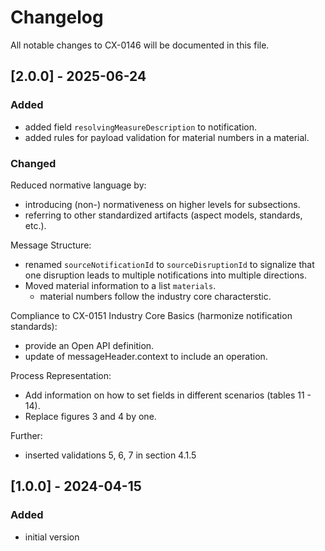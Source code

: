 # Changelog

All notable changes to CX-0146 will be documented in this file.

## [2.0.0] - 2025-06-24

### Added

- added field `resolvingMeasureDescription` to notification.
- added rules for payload validation for material numbers in a material.

### Changed

Reduced normative language by:

- introducing (non-) normativeness on higher levels for subsections.
- referring to other standardized artifacts (aspect models, standards, etc.).

Message Structure:

- renamed `sourceNotificationId` to `sourceDisruptionId` to signalize that one disruption leads to multiple notifications into multiple directions.
- Moved material information to a list `materials`.
  - material numbers follow the industry core characterstic.

Compliance to CX-0151 Industry Core Basics (harmonize notification standards):

- provide an Open API definition.
- update of messageHeader.context to include an operation.

Process Representation:

- Add information on how to set fields in different scenarios (tables 11 - 14).
- Replace figures 3 and 4 by one.

Further:

- inserted validations 5, 6, 7 in section 4.1.5

## [1.0.0] - 2024-04-15

### Added

- initial version
